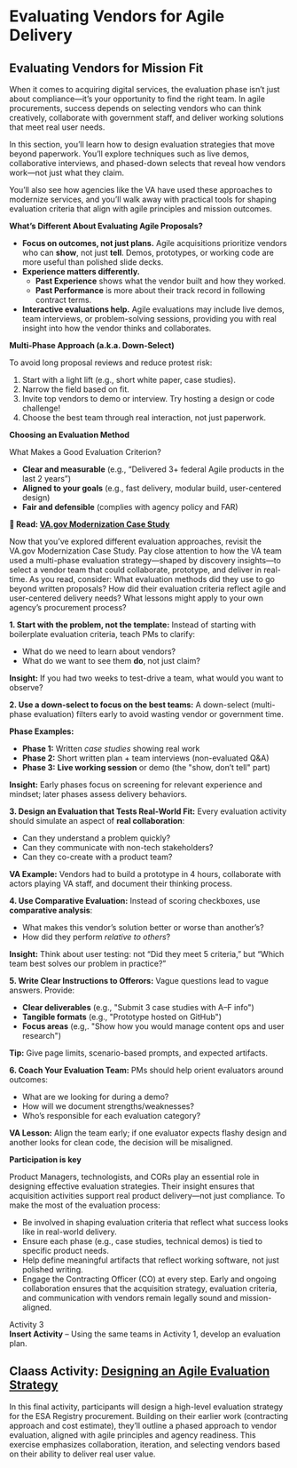 # Evaluating Vendors for Agile Delivery 

## Evaluating Vendors for Mission Fit 

When it comes to acquiring digital services, the evaluation phase isn’t just about compliance—it’s your opportunity to find the right team. In agile procurements, success depends on selecting vendors who can think creatively, collaborate with government staff, and deliver working solutions that meet real user needs.

In this section, you’ll learn how to design evaluation strategies that move beyond paperwork. You’ll explore techniques such as live demos, collaborative interviews, and phased-down selects that reveal how vendors work—not just what they claim.

You’ll also see how agencies like the VA have used these approaches to modernize services, and you’ll walk away with practical tools for shaping evaluation criteria that align with agile principles and mission outcomes.

**What’s Different About Evaluating Agile Proposals?**

- **Focus on outcomes, not just plans.** Agile acquisitions prioritize vendors who can **show**, not just **tell**. Demos, prototypes, or working code are more useful than polished slide decks.
- **Experience matters differently.**
  - **Past Experience** shows what the vendor built and how they worked.
  - **Past Performance** is more about their track record in following contract terms.
- **Interactive evaluations help.** Agile evaluations may include live demos, team interviews, or problem-solving sessions, providing you with real insight into how the vendor thinks and collaborates.

**Multi-Phase Approach (a.k.a. Down-Select)**

To avoid long proposal reviews and reduce protest risk:
1. Start with a light lift (e.g., short white paper, case studies).
2. Narrow the field based on fit.
3. Invite top vendors to demo or interview. Try hosting a design or code challenge\!
4. Choose the best team through real interaction, not just paperwork.

**Choosing an Evaluation Method**

What Makes a Good Evaluation Criterion?
- **Clear and measurable** (e.g., “Delivered 3+ federal Agile products in the last 2 years”)
- **Aligned to your goals** (e.g., fast delivery, modular build, user-centered design)
- **Fair and defensible** (complies with agency policy and FAR)

**📄 Read: [VA.gov Modernization Case Study](https://github.com/thejordanwood/ditap-curriculum-update/tree/main/3_Curriculum/3C_DITAP-Adaptation-Curriculum/3C.1_DITAP-Product-Thinking-And-Acquistions-Curriculum/Module%203)**

Now that you’ve explored different evaluation approaches, revisit the VA.gov Modernization Case Study. Pay close attention to how the VA team used a multi-phase evaluation strategy—shaped by discovery insights—to select a vendor team that could collaborate, prototype, and deliver in real-time. As you read, consider: What evaluation methods did they use to go beyond written proposals? How did their evaluation criteria reflect agile and user-centered delivery needs? What lessons might apply to your own agency’s procurement process?

**1\. Start with the problem, not the template:** Instead of starting with boilerplate evaluation criteria, teach PMs to clarify:
- What do we need to learn about vendors?
- What do we want to see them **do**, not just claim?

**Insight:** If you had two weeks to test-drive a team, what would you want to observe?

**2\. Use a down-select to focus on the best teams:** A down-select (multi-phase evaluation) filters early to avoid wasting vendor or government time.

**Phase Examples:**
- **Phase 1:** Written *case studies* showing real work
- **Phase 2:** Short written plan \+ team interviews (non-evaluated Q\&A)
- **Phase 3:** **Live working session** or demo (the "show, don’t tell" part)

**Insight:** Early phases focus on screening for relevant experience and mindset; later phases assess delivery behaviors.

**3\. Design an Evaluation that Tests Real-World Fit:** Every evaluation activity should simulate an aspect of **real collaboration**:
- Can they understand a problem quickly?
- Can they communicate with non-tech stakeholders?
- Can they co-create with a product team?

**VA Example:** Vendors had to build a prototype in 4 hours, collaborate with actors playing VA staff, and document their thinking process.

**4\. Use Comparative Evaluation:** Instead of scoring checkboxes, use **comparative analysis**:
- What makes this vendor’s solution better or worse than another’s?
- How did they perform *relative to others*?
  
**Insight:** Think about user testing: not “Did they meet 5 criteria,” but “Which team best solves our problem in practice?”

**5\. Write Clear Instructions to Offerors:** Vague questions lead to vague answers. Provide:
- **Clear deliverables** (e.g., "Submit 3 case studies with A–F info")
- **Tangible formats** (e.g., "Prototype hosted on GitHub")
- **Focus areas** (e.g,. "Show how you would manage content ops and user research")

**Tip:** Give page limits, scenario-based prompts, and expected artifacts.

**6\. Coach Your Evaluation Team:** PMs should help orient evaluators around outcomes:
- What are we looking for during a demo?
- How will we document strengths/weaknesses?
- Who’s responsible for each evaluation category?

**VA Lesson:** Align the team early; if one evaluator expects flashy design and another looks for clean code, the decision will be misaligned.

**Participation is key**

Product Managers, technologists, and CORs play an essential role in designing effective evaluation strategies. Their insight ensures that acquisition activities support real product delivery—not just compliance. To make the most of the evaluation process:
- Be involved in shaping evaluation criteria that reflect what success looks like in real-world delivery.
- Ensure each phase (e.g., case studies, technical demos) is tied to specific product needs.
- Help define meaningful artifacts that reflect working software, not just polished writing.
- Engage the Contracting Officer (CO) at every step. Early and ongoing collaboration ensures that the acquisition strategy, evaluation criteria, and communication with vendors remain legally sound and mission-aligned.

Activity 3</br>
**Insert Activity** – Using the same teams in Activity 1, develop an evaluation plan.

## Claass Activity: [Designing an Agile Evaluation Strategy](https://github.com/usds/ditap-curriculum-update/blob/main/3_Curriculum/3C_DITAP-Adaptation-Curriculum/3C.1_DITAP-Product-Thinking-And-Acquistions-Curriculum/Module%203/Class%20Activity%3A%20Designing%20an%20Agile%20Evaluation%20Strategy.md) 

In this final activity, participants will design a high-level evaluation strategy for the ESA Registry procurement. Building on their earlier work (contracting approach and cost estimate), they’ll outline a phased approach to vendor evaluation, aligned with agile principles and agency readiness. This exercise emphasizes collaboration, iteration, and selecting vendors based on their ability to deliver real user value.

